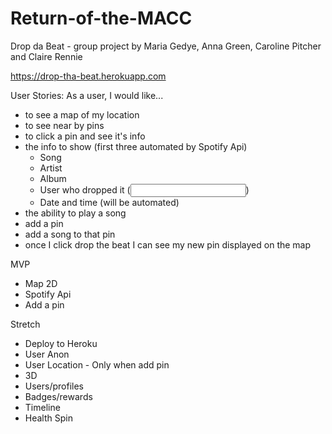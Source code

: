 # Return-of-the-MACC
Drop da Beat - 
group project by Maria Gedye, Anna Green, Caroline Pitcher and Claire Rennie

https://drop-tha-beat.herokuapp.com

User Stories:
As a user, I would like...
- to see a map of my location
- to see near by pins
- to click a pin and see it's info
- the info to show (first three automated by Spotify Api)
  - Song
  - Artist
  - Album 
   - User who dropped it (<input/>)
   - Date and time (will be automated)
- the ability to play a song
- add a pin
- add a song to that pin
- once I click drop the beat I can see my new pin displayed on the map


MVP
- Map 2D
- Spotify Api
- Add a pin


Stretch
- Deploy to Heroku
- User Anon
- User Location - Only when add pin
- 3D
- Users/profiles
- Badges/rewards
- Timeline
- Health Spin
